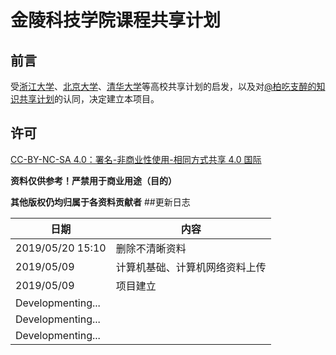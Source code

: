 # 金陵科技学院课程共享计划

## 前言

受[浙江大学](https://github.com/QSCTech/zju-icicles)、[北京大学](https://github.com/lib-pku/libpku)、[清华大学](https://github.com/Trinkle23897/thu-cst-cracker)等高校共享计划的启发，以及对[@柏吃支醉的知识共享计划](https://github.com/lib-pku/libpku)的认同，决定建立本项目。

## 许可

[CC-BY-NC-SA 4.0：署名-非商业性使用-相同方式共享 4.0 国际](https://creativecommons.org/licenses/by-nc-sa/4.0/deed.zh)

**资料仅供参考！严禁用于商业用途（目的）**

**其他版权仍均归属于各资料贡献者**
##更新日志

| 日期                   | 内容           |
| ---------------------- | -------------- |
| 2019/05/20 15:10            | 删除不清晰资料 |
| 2019/05/09             | 计算机基础、计算机网络资料上传   |
| 2019/05/09           | 项目建立               |
| Developmenting...            |                |
| Developmenting... |                |
| Developmenting...       |                |
